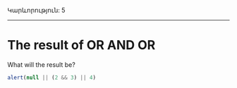 Կարևորություն: 5

---

# The result of OR AND OR

What will the result be?

```js
alert(null || (2 && 3) || 4)
```

